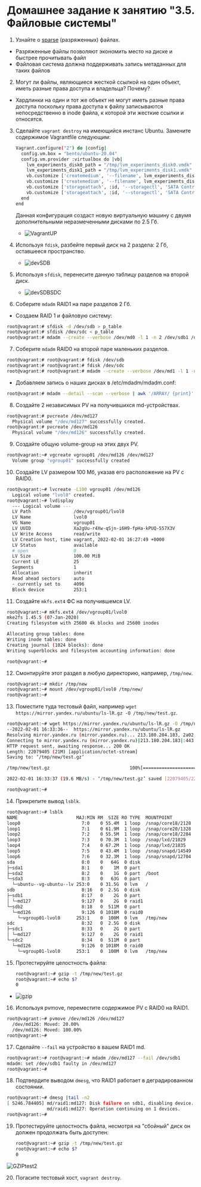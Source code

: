 # Домашнее задание к занятию "3.5. Файловые системы"

1. Узнайте о [sparse](https://ru.wikipedia.org/wiki/%D0%A0%D0%B0%D0%B7%D1%80%D0%B5%D0%B6%D1%91%D0%BD%D0%BD%D1%8B%D0%B9_%D1%84%D0%B0%D0%B9%D0%BB) (разряженных) файлах.

* Разряженные файлы позволяют экономить место на диске и быстрее прочитывать файл
* Файловая система должна поддерживать запись метаданных для таких файлов
   
2. Могут ли файлы, являющиеся жесткой ссылкой на один объект, иметь разные права доступа и владельца? Почему?
   
* Хардлинки на один и тот же объект не могут иметь разные права доступа поскольку права доступа к файлу записываются непосредственно в inode файла, к которой эти жесткие ссылки и относятся.

3. Сделайте `vagrant destroy` на имеющийся инстанс Ubuntu. Замените содержимое Vagrantfile следующим:

    ```bash
    Vagrant.configure("2") do |config|
      config.vm.box = "bento/ubuntu-20.04"
      config.vm.provider :virtualbox do |vb|
        lvm_experiments_disk0_path = "/tmp/lvm_experiments_disk0.vmdk"
        lvm_experiments_disk1_path = "/tmp/lvm_experiments_disk1.vmdk"
        vb.customize ['createmedium', '--filename', lvm_experiments_disk0_path, '--size', 2560]
        vb.customize ['createmedium', '--filename', lvm_experiments_disk1_path, '--size', 2560]
        vb.customize ['storageattach', :id, '--storagectl', 'SATA Controller', '--port', 1, '--device', 0, '--type', 'hdd', '--medium', lvm_experiments_disk0_path]
        vb.customize ['storageattach', :id, '--storagectl', 'SATA Controller', '--port', 2, '--device', 0, '--type', 'hdd', '--medium', lvm_experiments_disk1_path]
      end
    end
    ```

    Данная конфигурация создаст новую виртуальную машину с двумя дополнительными неразмеченными дисками по 2.5 Гб.
   * ![VagrantUP](img/vagrantup.JPG)
4. Используя `fdisk`, разбейте первый диск на 2 раздела: 2 Гб, оставшееся пространство.
   * ![devSDB](img/devsdb.JPG) 
5. Используя `sfdisk`, перенесите данную таблицу разделов на второй диск.
   * ![devSDBSDC](img/devsdbsdc.JPG)

6. Соберите `mdadm` RAID1 на паре разделов 2 Гб.
* Создаем RAID 1 и файловую систему:
```bash
root@vagrant:# sfdisk -d /dev/sdb > p_table
root@vagrant:# sfdisk /dev/sdc < p_table
root@vagrant:# mdadm --create --verbose /dev/md0 -l 1 -n 2 /dev/sdb1 /dev/sdc1
```

7. Соберите `mdadm` RAID0 на второй паре маленьких разделов.

```bash 
root@vagrant:# root@vagrant:# fdisk /dev/sdb
root@vagrant:# root@vagrant:# fdisk /dev/sdc
root@vagrant:# root@vagrant:# mdadm --create --verbose /dev/md1 -l 1 -n 2 /dev/sdb2 /dev/sdc2
```

* Добавляем запись о наших дисках в /etc/mdadm/mdadm.conf:

```bash
root@vagrant:# mdadm --detail --scan --verbose | awk '/ARRAY/ {print}' >> /etc/mdadm/mdadm.conf
```
  
8. Создайте 2 независимых PV на получившихся md-устройствах.
```bash
root@vagrant:# pvcreate /dev/md127
  Physical volume "/dev/md127" successfully created.
root@vagrant:# pvcreate /dev/md126
  Physical volume "/dev/md126" successfully created.
```

9. Создайте общую volume-group на этих двух PV.
```bash
root@vagrant:~# vgcreate vgroup01 /dev/md126 /dev/md127
  Volume group "vgroup01" successfully created 
```
10. Создайте LV размером 100 Мб, указав его расположение на PV с RAID0.

```bash
root@vagrant:~# lvcreate -L100 vgroup01 /dev/md126
  Logical volume "lvol0" created.
root@vagrant:~# lvdisplay
  --- Logical volume ---
  LV Path                /dev/vgroup01/lvol0
  LV Name                lvol0
  VG Name                vgroup01
  LV UUID                Xa2gUu-r4Xw-qSjn-i6H9-fpHa-kPUQ-557X3V
  LV Write Access        read/write
  LV Creation host, time vagrant, 2022-02-01 16:27:49 +0000
  LV Status              available
  # open                 0
  LV Size                100.00 MiB
  Current LE             25
  Segments               1
  Allocation             inherit
  Read ahead sectors     auto
  - currently set to     4096
  Block device           253:1
```

11. Создайте `mkfs.ext4` ФС на получившемся LV.
```bash
root@vagrant:~# mkfs.ext4 /dev/vgroup01/lvol0
mke2fs 1.45.5 (07-Jan-2020)
Creating filesystem with 25600 4k blocks and 25600 inodes

Allocating group tables: done
Writing inode tables: done
Creating journal (1024 blocks): done
Writing superblocks and filesystem accounting information: done

root@vagrant:~#
```

12. Смонтируйте этот раздел в любую директорию, например, `/tmp/new`.

```bash
root@vagrant:~# mkdir /tmp/new
root@vagrant:~# mount /dev/vgroup01/lvol0 /tmp/new/
root@vagrant:~# 
```

13. Поместите туда тестовый файл, например `wget https://mirror.yandex.ru/ubuntu/ls-lR.gz -O /tmp/new/test.gz`.
```bash
root@vagrant:~# wget https://mirror.yandex.ru/ubuntu/ls-lR.gz -O /tmp/new/test.gz
--2022-02-01 16:33:36--  https://mirror.yandex.ru/ubuntu/ls-lR.gz
Resolving mirror.yandex.ru (mirror.yandex.ru)... 213.180.204.183, 2a02:6b8::183
Connecting to mirror.yandex.ru (mirror.yandex.ru)|213.180.204.183|:443... connected.
HTTP request sent, awaiting response... 200 OK
Length: 22079405 (21M) [application/octet-stream]
Saving to: ‘/tmp/new/test.gz’

/tmp/new/test.gz                              100%[==============================================================================================>]  21.06M  19.6MB/s    in 1.1s

2022-02-01 16:33:37 (19.6 MB/s) - ‘/tmp/new/test.gz’ saved [22079405/22079405]

root@vagrant:~# 
```
14. Прикрепите вывод `lsblk`.
```bash
root@vagrant:~# lsblk
NAME                      MAJ:MIN RM  SIZE RO TYPE  MOUNTPOINT
loop0                       7:0    0 55.4M  1 loop  /snap/core18/2128
loop1                       7:1    0 61.9M  1 loop  /snap/core20/1328
loop2                       7:2    0 55.5M  1 loop  /snap/core18/2284
loop3                       7:3    0 70.3M  1 loop  /snap/lxd/21029
loop4                       7:4    0 67.2M  1 loop  /snap/lxd/21835
loop5                       7:5    0 43.4M  1 loop  /snap/snapd/14549
loop6                       7:6    0 32.3M  1 loop  /snap/snapd/12704
sda                         8:0    0   64G  0 disk
├─sda1                      8:1    0    1M  0 part
├─sda2                      8:2    0    1G  0 part  /boot
└─sda3                      8:3    0   63G  0 part
  └─ubuntu--vg-ubuntu--lv 253:0    0 31.5G  0 lvm   /
sdb                         8:16   0  2.5G  0 disk
├─sdb1                      8:17   0    2G  0 part
│ └─md127                   9:127  0    2G  0 raid1
└─sdb2                      8:18   0  511M  0 part
  └─md126                   9:126  0 1018M  0 raid0
    └─vgroup01-lvol0      253:1    0  100M  0 lvm   /tmp/new
sdc                         8:32   0  2.5G  0 disk
├─sdc1                      8:33   0    2G  0 part
│ └─md127                   9:127  0    2G  0 raid1
└─sdc2                      8:34   0  511M  0 part
  └─md126                   9:126  0 1018M  0 raid0
    └─vgroup01-lvol0      253:1    0  100M  0 lvm   /tmp/new 

```

15. Протестируйте целостность файла:

     ```bash
     root@vagrant:~# gzip -t /tmp/new/test.gz
     root@vagrant:~# echo $?
     0
     ```
* ![gzip](img/GZtest.JPG)

16. Используя pvmove, переместите содержимое PV с RAID0 на RAID1.
```bash
root@vagrant:~# pvmove /dev/md126 /dev/md127
  /dev/md126: Moved: 20.00%
  /dev/md126: Moved: 100.00%
root@vagrant:~#
```

17. Сделайте `--fail` на устройство в вашем RAID1 md.
```bash
root@vagrant:~# root@vagrant:~# mdadm /dev/md127 --fail /dev/sdb1
mdadm: set /dev/sdb1 faulty in /dev/md127
root@vagrant:~#
```


18. Подтвердите выводом `dmesg`, что RAID1 работает в деградированном состоянии.
```bash
root@vagrant:~# dmesg |tail -n2
[ 5246.784405] md/raid1:md127: Disk failure on sdb1, disabling device.
               md/raid1:md127: Operation continuing on 1 devices.
root@vagrant:~# 
```
19. Протестируйте целостность файла, несмотря на "сбойный" диск он должен продолжать быть доступен:

     ```bash
     root@vagrant:~# gzip -t /tmp/new/test.gz
     root@vagrant:~# echo $?
     0
     ```
![GZIPtest2](img/GZtest2.JPG)

20. Погасите тестовый хост, `vagrant destroy`.


